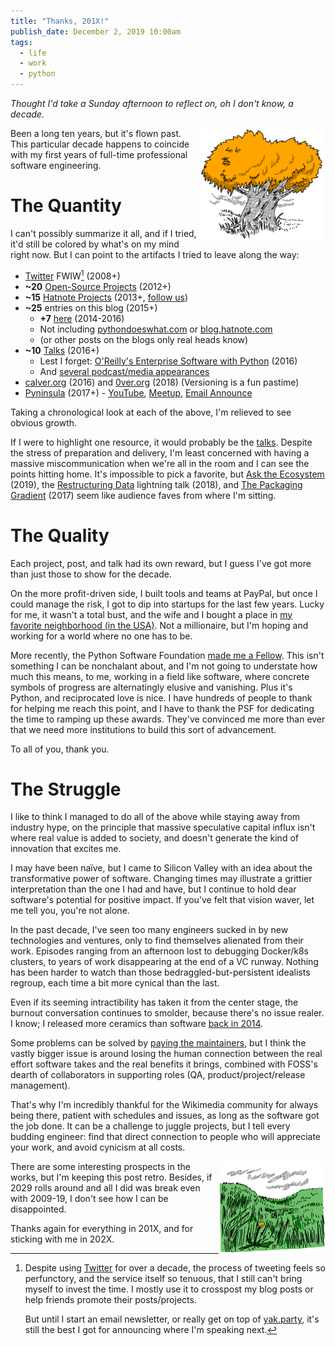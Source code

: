 ```yaml
---
title: "Thanks, 201X!"
publish_date: December 2, 2019 10:00am
tags:
  - life
  - work
  - python
---
```


_Thought I'd take a Sunday afternoon to reflect on, oh I don't know, a decade._

<img align="right" width="40%" src="/uploads/illo/legatree_med.png">
Been a long ten years, but it's flown past. This particular decade
happens to coincide with my first years of full-time professional
software engineering.

# The Quantity

I can't possibly summarize it all, and if I tried, it'd still be
colored by what's on my mind right now. But I can point to the
artifacts I tried to leave along the way:

- [Twitter](https://twitter.com/mhashemi) FWIW[^1] (2008+)
- **~20** [Open-Source Projects](/open_source_projects.html) (2012+)
- **~15** [Hatnote Projects](/hatnote_projects.html) (2013+, [follow us](https://twitter.com/hatnotable))
- **~25** entries on this blog (2015+)
  - **+7** [here](https://medium.com/paypal-tech/search?q=python) (2014-2016)
  - Not including [pythondoeswhat.com](https://www.pythondoeswhat.com/) or [blog.hatnote.com](https://blog.hatnote.com/)
  - (or other posts on the blogs only real heads know)
- **~10** [Talks](/talks.html) (2016+)
  - Lest I forget: [O'Reilly's Enterprise Software with Python](http://shop.oreilly.com/product/0636920047346.do?code=authd) (2016)
  - And [several podcast/media appearances](/appearances.html)
- [calver.org](https://calver.org/) (2016) and [0ver.org](https://0ver.org/) (2018) (Versioning is a fun pastime)
- [Pyninsula](https://pyninsula.org/) (2017+) - [YouTube](https://www.youtube.com/c/Pyninsula), [Meetup](https://www.meetup.com/Pyninsula-Python-Peninsula-Meetup/), [Email Announce](https://mail.python.org/mailman3/lists/pyninsula-announce.python.org/)

Taking a chronological look at each of the above, I'm relieved to see
obvious growth.

If I were to highlight one resource, it would probably be the
[talks](/talks.html). Despite the stress of preparation and delivery, I'm least
concerned with having a massive miscommunication when we're all in the
room and I can see the points hitting home. It's impossible to pick a
favorite, but [Ask the
Ecosystem](/talks.html#ask-the-ecosystem-lessons-from-350-foss-python-applications)
(2019), the [Restructuring
Data](/talks.html#restructuring-data-in-python) lightning talk (2018),
and [The Packaging
Gradient](https://www.youtube.com/watch?v=iLVNWfPWAC8) (2017) seem
like audience faves from where I'm sitting.

# The Quality

Each project, post, and talk had its own reward, but I guess I've got
more than just those to show for the decade.

On the more profit-driven side, I built tools and teams at PayPal, but
once I could manage the risk, I got to dip into startups for the last
few years. Lucky for me, it wasn't a total bust, and the wife and I
bought a place in [my favorite neighborhood (in the
USA)](https://en.wikipedia.org/wiki/Japantown,_San_Jose). Not a
millionaire, but I'm hoping and working for a world where no one has
to be.

More recently, the Python Software Foundation [made me a
Fellow](http://pyfound.blogspot.com/2019/11/python-software-foundation-fellow.html). This
isn't something I can be nonchalant about, and I'm not going to
understate how much this means, to me, working in a field like
software, where concrete symbols of progress are alternatingly elusive
and vanishing. Plus it's Python, and reciprocated love is nice. I have
hundreds of people to thank for helping me reach this point, and I
have to thank the PSF for dedicating the time to ramping up these
awards. They've convinced me more than ever that we need more
institutions to build this sort of advancement.

To all of you, thank you.

# The Struggle

I like to think I managed to do all of the above while staying away
from industry hype, on the principle that massive speculative capital
influx isn't where real value is added to society, and doesn't
generate the kind of innovation that excites me.

I may have been naïve, but I came to Silicon Valley with an idea
about the transformative power of software. Changing times may
illustrate a grittier interpretation than the one I had and have, but
I continue to hold dear software's potential for positive impact. If
you've felt that vision waver, let me tell you, you're not alone.

In the past decade, I've seen too many engineers sucked in by new
technologies and ventures, only to find themselves alienated from
their work. Episodes ranging from an afternoon lost to debugging
Docker/k8s clusters, to years of work disappearing at the end of a VC
runway. Nothing has been harder to watch than those
bedraggled-but-persistent idealists regroup, each time a bit more
cynical than the last.

Even if its seeming intractibility has taken it from the center stage,
the burnout conversation continues to smolder, because there's no
issue realer. I know; I released more ceramics than software [back in
2014](https://www.flickr.com/photos/mahmoudhashemi/albums/72157648555341327).

Some problems can be solved by [paying the
maintainers](https://opensource.com/article/18/9/its-time-pay-maintainers),
but I think the vastly bigger issue is around losing the human
connection between the real effort software takes and the real
benefits it brings, combined with FOSS's dearth of collaborators in
supporting roles (QA, product/project/release management).

That's why I'm incredibly thankful for the Wikimedia community for
always being there, patient with schedules and issues, as long as the
software got the job done. It can be a challenge to juggle projects,
but I tell every budding engineer: find that direct connection to
people who will appreciate your work, and avoid cynicism at all costs.

<img width="34%" align="right" src="/uploads/illo/green_field_med.png">

There are some interesting prospects in the works, but I'm keeping
this post retro. Besides, if 2029 rolls around and all I did was break
even with 2009-19, I don't see how I can be disappointed.

Thanks again for everything in 201X, and for sticking with me in 202X.

[^1]:
    Despite using [Twitter](https://twitter.com/mhashemi) for over a
    decade, the process of tweeting feels so perfunctory, and the
    service itself so tenuous, that I still can't bring myself to
    invest the time. I mostly use it to crosspost my blog posts or
    help friends promote their posts/projects.

    But until I start an email newsletter, or really get on top of
    [yak.party](https://yak.party), it's still the best I got for
    announcing where I'm speaking next.
